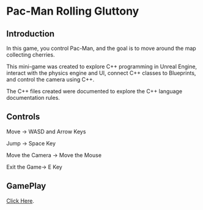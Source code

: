# Pac-Man Rolling Gluttony

## Introduction

In this game, you control Pac-Man, and the goal is to move around the map collecting cherries.

This mini-game was created to explore C++ programming in Unreal Engine, interact with the physics engine and UI, connect C++ classes to Blueprints, and control the camera using C++.

The C++ files created  were documented to explore the C++ language documentation rules.

## Controls
Move -> WASD and Arrow Keys

Jump -> Space Key

Move the Camera -> Move the Mouse

Exit the Game-> E Key

## GamePlay
[Click Here](https://www.youtube.com/watch?v=cyi0bNCUvc4).

